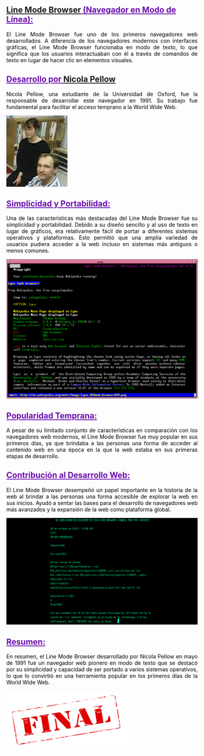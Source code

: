 ## <span style="color: #6A0DAD; text-decoration: underline;"><a href="https://es.wikipedia.org/wiki/Line_Mode_Browser" target=" blank"> **Line Mode Browser</a> (Navegador en Modo de Línea):** </span>

<p style="text-align: justify; color: black;">El Line Mode Browser fue uno de los primeros navegadores web desarrollados. A diferencia de los navegadores modernos con interfaces gráficas, el Line Mode Browser funcionaba en modo de texto, lo que significa que los usuarios interactuaban con él a través de comandos de texto en lugar de hacer clic en elementos visuales.</span>

## <span style="color: #6A0DAD; text-decoration: underline;">**Desarrollo por <a href="https://ca.wikipedia.org/wiki/Nicola_Pellow" target="_blank">Nicola Pellow</a>**</span>

<p style="text-align: justify; color: black;">Nicola Pellow, una estudiante de la Universidad de Oxford, fue la responsable de desarrollar este navegador en 1991. Su trabajo fue fundamental para facilitar el acceso temprano a la World Wide Web.</span>

![Imagen Nicola Pellow][Nicola Pellow]

## <span style="color: #6A0DAD; text-decoration: underline;">**Simplicidad y Portabilidad:**</span>

<p style="text-align: justify; color: black;">Una de las características más destacadas del Line Mode Browser fue su simplicidad y portabilidad. Debido a su diseño sencillo y al uso de texto en lugar de gráficos, era relativamente fácil de portar a diferentes sistemas operativos y plataformas. Esto permitió que una amplia variedad de usuarios pudiera acceder a la web incluso en sistemas más antiguos o menos comunes.</span>

![Imagen de Line Mode Browser (1 o 2 max)][Line Browser 1]

## <span style="color: #6A0DAD; text-decoration: underline;">**Popularidad Temprana:**</span>

<p style="text-align: justify; color: black;">A pesar de su limitado conjunto de características en comparación con los navegadores web modernos, el Line Mode Browser fue muy popular en sus primeros días, ya que brindaba a las personas una forma de acceder al contenido web en una época en la que la web estaba en sus primeras etapas de desarrollo.</span>

## <span style="color: #6A0DAD; text-decoration: underline;">**Contribución al Desarrollo Web:**</span>

<p style="text-align: justify; color: black;">El Line Mode Browser desempeñó un papel importante en la historia de la web al brindar a las personas una forma accesible de explorar la web en sus inicios. Ayudó a sentar las bases para el desarrollo de navegadores web más avanzados y la expansión de la web como plataforma global.</span>

![Imagen de Line Mode Browser en busqueda][Line browser 2]

## <span style="color: #6A0DAD; text-decoration: underline;">**Resumen:**</span>

<p style="text-align: justify; color: black;">En resumen, el Line Mode Browser desarrollado por Nicola Pellow en mayo de 1991 fue un navegador web pionero en modo de texto que se destacó por su simplicidad y capacidad de ser portado a varios sistemas operativos, lo que lo convirtió en una herramienta popular en los primeros días de la World Wide Web.</span>

![Imagen Final de presentacion][Final]

<!-- A partir de aqui se pondran las imagenes solo con def para organizar-->

[Final]: https://github.com/LotsV8pro/SMX2_M8UF1A1_HistoriaWeb_1991_Line_Mode_Browser_AlbertRomero/blob/main/Imagenes/Final.png?raw=true"Final"

[Line browser 2]: https://github.com/LotsV8pro/SMX2_M8UF1A1_HistoriaWeb_1991_Line_Mode_Browser_AlbertRomero/blob/main/Imagenes/Line%20Mode%20Browser%202.png?raw=true "Line Mode Browser"

[Line Browser 1]: https://github.com/LotsV8pro/SMX2_M8UF1A1_HistoriaWeb_1991_Line_Mode_Browser_AlbertRomero/blob/main/Imagenes/Line%20Mode%20Browser%201.png?raw=true "Line Mode Browser navegador"

[Nicola Pellow]: https://github.com/LotsV8pro/SMX2_M8UF1A1_HistoriaWeb_1991_Line_Mode_Browser_AlbertRomero/blob/main/Imagenes/NPellow.jpg?raw=true "Nicola Pellow"